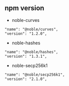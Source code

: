## npm version
- noble-curves
```
"name": "@noble/curves",
"version": "1.2.0",
```
- noble-hashes
```
"name": "@noble/hashes",
"version": "1.3.1",
```
- noble-secp256k1
```
"name": "@noble/secp256k1",
"version": "2.1.0",
```
